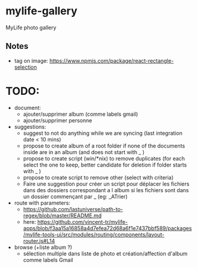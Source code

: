 # mylife-gallery
MyLife photo gallery

## Notes
 - tag on image: https://www.npmjs.com/package/react-rectangle-selection

# TODO:
 - document:
   - ajouter/supprimer album (comme labels gmail)
   - ajouter/supprimer personne
 - suggestions:
   - suggest to not do anything while we are syncing (last integration date < 10 mins)
   - propose to create album of a root folder if none of the documents inside are in an album (and does not start with _ )
   - propose to create script (win/\*nix) to remove duplicates (for each select the one to keep, better candidate for deletion if folder starts with _ )
   - propose to create script to remove other (select with criteria)
   - Faire une suggestion pour créer un script pour déplacer les fichiers dans des dossiers correspondant a l album si les fichiers sont dans un dossier commençant par _ (eg: \_ATrier)
 - route with parameters:
   - https://github.com/lastuniverse/path-to-regex/blob/master/README.md
   - here: https://github.com/vincent-tr/mylife-apps/blob/f3aa15a16858a4d7efea72d68a6f1e7437bbf589/packages/mylife-tools-ui/src/modules/routing/components/layout-router.js#L14
 - browse (+liste album ?)
   - sélection multiple dans liste de photo et création/affection d'album comme labels Gmail
